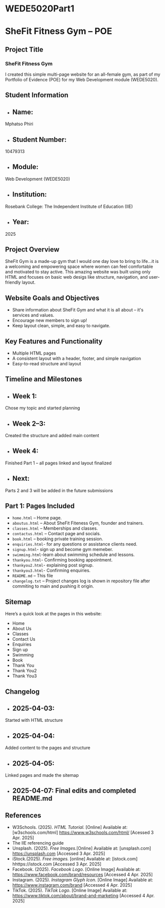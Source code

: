 # WEDE5020Part1

# SheFit Fitness Gym – POE

## Project Title

### SheFit Fitness Gym 
I created this simple multi-page website for an all-female gym, as part of my Portfolio of Evidence (POE) for my Web Development module (WEDE5020).

## Student Information

- ## Name:
Mphatso Phiri 
- ## Student Number:
10479313 
- ## Module:
Web Development (WEDE5020)  
- ## Institution:
Rosebank College: The Independent Institute of Education (IIE)  
- ## Year:
2025

## Project Overview

SheFit Gym is a made-up gym that I would one day love to bring to life...it is a welcoming and empowering space where women can feel comfortable and motivated to stay active. This amazing website was built using only HTML and focuses on basic web desigs like structure, navigation, and user-friendly layout.

## Website Goals and Objectives

- Share information about SheFit Gym and what it is all about – it's services and values.  
- Encourage new members to sign up! 
- Keep layout clean, simple, and easy to navigate.  

## Key Features and Functionality

- Multiple HTML pages 
- A consistent layout with a header, footer, and simple navigation  
- Easy-to-read structure and layout

## Timeline and Milestones

- ## Week 1:
 Chose my topic and started planning  
- ## Week 2–3: 
Created the structure and added main content  
- ## Week 4: 
Finished Part 1 – all pages linked and layout finalized  
- ## Next:
 Parts 2 and 3 will be added in the future submissions

## Part 1: Pages Included

- `home.html` – Home page. 
- `aboutus.html` – About SheFit Fiteness Gym, founder and trainers.  
- `classes.html` – Memberships and classes.  
- `contactus.html` – Contact page and socials. 
- `book.html` – booking private training session.
- `enquiries.html`- for any questions or assistance clients need.
- `signup.html`- sign up and become gym memeber.
- `swimming.html`-learn about swimming schedule and lessons.
- `thankyou.html`- Confirming booking appointment.
- `thankyou2.html`- explaining post signup.
- `thankyou3.html`- Confirming enquiries.
- `README.md` – This file  
- `changelog.txt` – Project changes log is shown in repository file after commiting to main and pushing it origin.

## Sitemap

Here’s a quick look at the pages in this website:

- Home  
- About Us  
- Classes  
- Contact Us  
- Enquiries
- Sign up
- Swimming
- Book
- Thank You
- Thank You2
- Thank You3

## Changelog

- ## 2025-04-03:
 Started with HTML structure  
- ## 2025-04-04:
Added content to the pages and structure  
- ## 2025-04-05:
Linked pages and made the sitemap  
- ## 2025-04-07: Final edits and completed README.md

## References

- W3Schools. (2025). *HTML Tutorial.* [Online] Available at: [w3schools.com/html] https://www.w3schools.com/html/ [Acessed 3 Apr. 2025]
- The IIE referencing guide  
- Unsplash. (2025). *Free Images.*[Online] Available at: [unsplash.com] https://unsplash.com [Accessed 3 Apr. 2025]
- iStock.(2025). *Free images.* [online] Available at: [istock.com] hhttps://istock.com [Accessed 3 Apr. 2025]
- Facebook. (2025). *Facebook Logo*. [Online Image] Available at: https://www.facebook.com/brand/resources [Accessed  4 Apr. 2025]  
- Instagram. (2025). *Instagram Glyph Icon*. [Online Image] Available at: https://www.instagram.com/brand [Accessed 4 Apr. 2025]  
- TikTok. (2025). *TikTok Logo*. [Online Image] Available at: https://www.tiktok.com/about/brand-and-marketing [Accessed 4 Apr. 2025]
